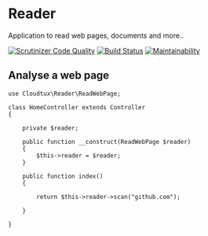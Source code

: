 # Reader
Application to read web pages, documents and more..

[![Scrutinizer Code Quality](https://scrutinizer-ci.com/g/cloudtux/reader/badges/quality-score.png?b=master)](https://scrutinizer-ci.com/g/cloudtux/reader/?branch=master)
[![Build Status](https://scrutinizer-ci.com/g/cloudtux/reader/badges/build.png?b=master)](https://scrutinizer-ci.com/g/cloudtux/reader/build-status/master)
[![Maintainability](https://api.codeclimate.com/v1/badges/66ff0afd47b7af77245e/maintainability)](https://codeclimate.com/github/cloudtux/reader/maintainability)

## Analyse a web page
```
use Cloudtux\Reader\ReadWebPage;

class HomeController extends Controller
{

    private $reader;

    public function __construct(ReadWebPage $reader)
    {
        $this->reader = $reader;
    }

    public function index()
    {

        return $this->reader->scan("github.com");

    }

}
```